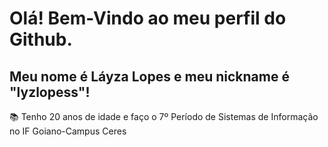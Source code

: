 
# Olá! Bem-Vindo ao meu perfil do Github.
## Meu nome é Láyza Lopes e meu nickname é "lyzlopess"!


📚 Tenho 20 anos de idade e faço o 7º Período de Sistemas de Informação no IF Goiano-Campus Ceres


